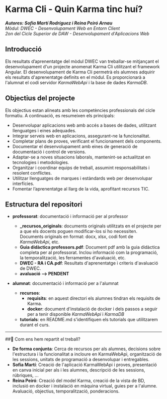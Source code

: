 # Karma Cli - Quin Karma tinc huí?
***Autores: Sofia Martí Rodríguez i Reina Peiró Arnau***  
*Mòdul: DWEC - Desenvolupament Web en Entorn Client*  
*2on del Cicle Superior de DAW - Desenvolupament d'Aplicacions Web*  

## Introducció
Els resultats d’aprenentatge del mòdul DWEC van treballar-se mitjançant el desenvolupament d'un projecte anomenat Karma Cli utilitzant el framework Angular. El desenvolupament de Karma Cli permetrà els alumnes adquirir els resultats d'aprenentatge definits en el mòdul.
Es proporcionarà a l'alumnat el codi servidor *KarmaWebApi* i la base de dades *KarmaDB*.

## Objectius del projecte
Els objectius estan alineats amb les competències professionals del cicle formatiu. A continuació, es resumeixen els principals:

- Desenvolupar aplicacions web amb accés a bases de dades, utilitzant llenguatges i eines adequades.
- Integrar serveis web en aplicacions, assegurant-ne la funcionalitat.
- Completar plans de proves, verificant el funcionament dels components.
- Documentar el desenvolupament amb eines de generació de documentació i control de versions.
- Adaptar-se a noves situacions laborals, mantenint-se actualitzat en tecnologies i metodologies.
- Organitzar i coordinar equips de treball, assumint responsabilitats i resolent conflictes.
- Utilitzar llenguatges de marques i estàndards web per desenvolupar interfícies.
- Fomentar l’aprenentatge al llarg de la vida, aprofitant recursos TIC.

## Estructura del repositori
- **professorat**: documentació i informació per al professor
  - **_recursos_originals**: documents originals utilitzats en el projecte per a que els docents poguen modificar-los si ho necessiten. Documents originals en format: docx, xlsx, codi font de *KarmaWebApi*, etc. 
  - **Guia didàctica professors.pdf**: Document pdf amb la guia didàctica completa per al professorat. Inclou informació com la programació, la temporalització, les ferramentes d'avaluació, etc.
  - **DWEC - RA i CA.pdf**: Resultats d'aprenentatge i criteris d'avaluació de DWEC.
  - **avaluació --> PENDENT** 
  
- **alumnat**: documentació i informació per a l'alumnat
   - **recursos**:
		- **requisits**: en aquest directori els alumnes tindran els requisits de Karma. 	
		- **docker**: document d'instalació de docker i dels passos a seguir per a tenir disponible *KarmaWebApi* i *KarmaDB* 
   -  **tutorials**: en README.md s'identifiquen els tutorials que utilitzarem durant el curs. 

------------------------------------------------------------------------------------------------------------  

##👥 Com ens hem repartit el treball?  

- **De forma conjunta**: Cerca de recursos per als alumnes, decisions sobre l'estructura i la funcionalitat a incloure en KarmaWebApi, organització de les sessions, unitats de programació a desenvolupar i entregables.
- **Sofia Martí**: Creació de l'aplicació KarmaWebApi i proves, presentació en canva inicial per als i les alumnes, descripció de les sessions, rúbriques, ...
- **Reina Peiró**: Creació del model Karma, creació de la vista de BD, inclusió en docker i instalació en màquina virtual, guies per a l'alumne. Avaluació, objectius, temporalització, ponderacions.


